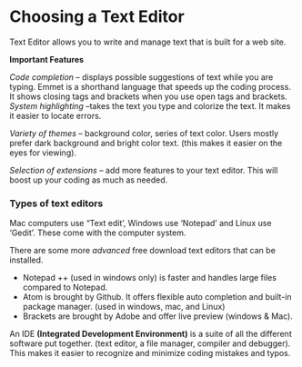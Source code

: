# Choosing a Text Editor 

Text Editor allows you to write and manage text that is built for a web site.

**Important Features**

*Code completion* – displays possible suggestions of text while you are typing.  Emmet is a shorthand language that speeds up the coding process. It shows closing tags and brackets when you use open tags and brackets.
*System highlighting* –takes the text you type and colorize the text. It makes it easier to locate errors.

*Variety of themes* – background color, series of text color. Users mostly prefer dark background and bright color text. (this makes it easier on the eyes for viewing).

*Selection of extensions* – add more features to your text editor. This will boost up your coding as much as needed.

### Types of text editors

Mac computers use “Text edit’, Windows use ‘Notepad’ and Linux use ‘Gedit’. These come with the computer system.

There are some more *advanced* free download text editors that can be installed.
+ Notepad ++ (used in windows only) is faster and handles large files compared to Notepad.
+ Atom is brought by Github. It offers flexible auto completion and built-in package manager. (used in windows, mac, and Linux)
+ Brackets are brought by Adobe and offer live preview (windows & Mac).

An IDE **(Integrated Development Environment)** is a suite of all the different software put
together. (text editor, a file manager, compiler and debugger). This makes it easier to recognize and minimize coding mistakes and typos.


